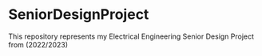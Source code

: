 # SeniorDesignProject
This repository represents my Electrical Engineering Senior Design Project from (2022/2023)
